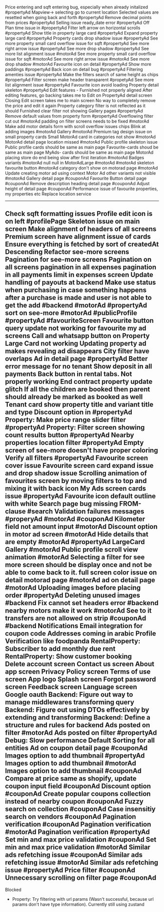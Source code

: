 Price entering and sqft entering bug, especially when already initalized #propertyAd
Mapview-> selecting go to current location
Selected values are resetted when going back and forth #propertyAd
Remove decimal points from prices #propertyAd
Selling issue ready_date error #propertyAd
Off Plan time issue in #propertyAd
Filter left arrow on horizontal scrolls #propertyAd
Show title in property large card #propertyAd
Expand property large card #propertyAd
Property cards drop shadow issue #propertyAd
See more property small card overflow issue for sqft #propertyAd
See more right arrow issue #propertyAd
See more drop shadow #propertyAd
See more list alignment issue #motorAd
See more property small card overflow issue for sqft #motorAd
See more right arrow issue #motorAd
See more drop shadow #motorAd
Favourite icon on detail #propertyAd
Show more paddings #propertyAd
Back icon on detail bug #propertyAd
Filtering amenties issue #propertyAd
Make the filters search of same height as chips #propertyAd
Filter screen make header transparent #propetyAd
See more list alignment issue #propertyAd
Favourite icon avoid loading
Property detail skeleton #propertyAd
Edit features - Furnished not properly aligned
After editing features, go backing takes me to Edit on PropertyAd detail screen
Closing Edit screen takes me to main screen
No way to completely remove the price and edit it again
Property category filter is not reflected as it should
Furnished clear filter not showing
Gallery pages #propertyAd
Remove default values from property form #propertyAd
Overflowing filter cut out #motorAd
padding on filter screens needs to be fixed #motorAd 
Make add motor details form with scroll overflow issues chips
Blink at adding images #motorAd
Gallery #motorAd
Premium tag design issue on small property cards
Small MotorAd card in categories not show #motorAd
MotorAd detail page location missed #motorAd
Public profile skeleton issue
Public profile cards should be same as main page
Favourite-cards shoud be same as main page 
MyAds- cards should be same as main page
MotorAd placing store do end being slow after first iteration #motorAd
Badges variants #motorAd
null null in MotorAdLarge #motorAd
#motorAd skeleton 
favourite button #motorAd
category don't show on motorad page #motorAd
Update creating motor ad using context
Motor Ad other variants not visible #motorAd
Gallery detail page #couponAd
Favourite Button detail page #couponAd
Remove description heading detail page #couponAd
Adjust height of detail page #couponAd
Performance issue of favourite properties, my properties etc
Replace location service

---
Check sqft formatting issues
Profile edit icon is on left #profilePage
Skeleton issue on main screen
Make alignment of headers of all screens
Premium screen have alignment issue of cards
Ensure everything is fetched by sort of createdAt Descending
Refactor see-more screens
Pagination for see-more screens
Pagination on all screens
pagination in all expenses
pagination in all payments
limit in expenses screen
Update handling of payouts at backend
Make use status when purchasing in case something happens after a purchase is made and user is not able to get the add #backend #motorAd #propertyAd
sort on see-more #motorAd #publicProfile #propertyAd #favouriteScreen
Favourite button query update not working for favourite my ad screens
Call and whatsapp button on Property Large Card not working
Updating property ad makes revealing ad disappears
City filter have overlaps
Ad in detail page #propertyAd
Better error message for no tenant
Show deposit in all payments
Back button in rental tabs. Not properly working
End contract property update glitch
If all the children are booked then parent should already be marked as booked as well
Tenant card show property title and variant title and type
Discount option in #propertyAd
Property: Make price range slider filter #propertyAd
Property: Filter screen showing count results button #propertyAd
Nearby properties location filter #propertyAd
Empty screen of see-more doesn't have proper coloring
Verify all filters #propertyAd
Favourite screen cover issue
Favourite screen card expand issue and drop shadow issue
Scrolling animation of favourites screen by moving filters to top and mixing it with back icon My Ads screen cards issue #propertyAd
Favourite icon default outline with white
Search page bug missing FROM-clause #search
Validation failures messages #properyAd #motorAd #couponAd
Kilometer field not amount input #motorAd
Discount option in motor ad screen #motorAd
Hide details that are empty #motorAd #propertyAd
LargeCard Gallery #motorAd
Public profile scroll view animation
#motorAd Selecting a filter for see more screen should be display once and not be able to come back to it.
full screen color issue on detail motorad page #motorAd
ad on detail page #motorAd
Uploading images before placing order #propertyAd
Deleting unused images #backend
Fix cannot set headers error #backend
nearby motors make it work #motorAd
See to it transfers are not allowed on strip #couponAd #backend
Notifications
Email integration for coupon code
Addresses coming in arabic
Profile Verification like foodpanda
RentalProperty: Subscriber to add monthly due rent
RentalProperty: Show customer booking  
Delete account screen
Contact us screen
About app screen
Privacy Policy screen
Terms of use screen
App logo
Splash screen
Forgot password screen
Feedback screen
Language screen
Google oauth
Backend: Figure out way to manage middlewares transforming query
Backend: Figure out using DTOs effectively by extending and transforming
Backend: Define a structure and rules for backend
Ads posted on filter #motorAd
Ads posted on filter #propertyAd
Debug: Slow performance
Default Sorting for all entities
Ad on coupon detail page  #couponAd
Images option to add thumbnail #propertyAd
Images option to add thumbnail #motorAd
Images option to add thumbnail #couponAd
Compare at price same as shopify, update coupon input field #couponAd
Discount option #couponAd
Create popular coupons collection instead of nearby coupon #couponAd
Fuzzy search on collection #couponAd
Case insensitiy search on vendors #couponAd
Pagination verification #couponAd
Pagination verification #motorAd
Pagination verification #propertyAd
Set min and max price validation #couponAd
Set min and max price validation #motorAd
Similar ads refetching issue #couponAd
Similar ads refetching issue #motorAd
Similar ads refetching issue #propertyAd
Price filter #couponAd
Unnecessary scrolling on filter page #couponAd
--

Blocked
- Property: Try filtering with url params (Wasn't successful, because url params don't have type information). Currently still using zustand